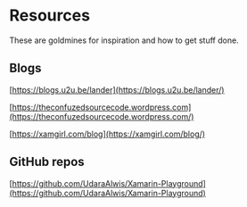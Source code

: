 # Resources

These are goldmines for inspiration and how to get stuff done.

## Blogs

[https://blogs.u2u.be/lander](https://blogs.u2u.be/lander/)

[https://theconfuzedsourcecode.wordpress.com](https://theconfuzedsourcecode.wordpress.com/)

[https://xamgirl.com/blog](https://xamgirl.com/blog/)

## GitHub repos

[https://github.com/UdaraAlwis/Xamarin-Playground](https://github.com/UdaraAlwis/Xamarin-Playground)